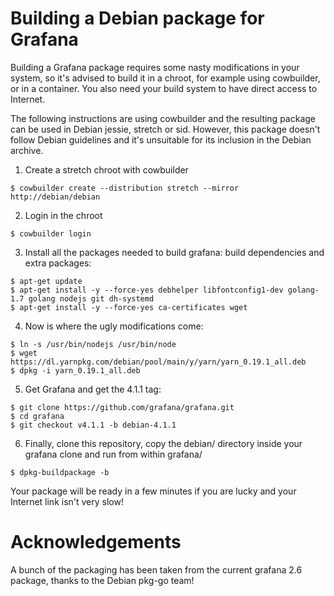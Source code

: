 # Building a Debian package for Grafana

Building a Grafana package requires some nasty modifications in your system,
so it's advised to build it in a chroot, for example using cowbuilder,
or in a container.
You also need your build system to have direct access to Internet.

The following instructions are using cowbuilder and the resulting package
can be used in Debian jessie, stretch or sid. However, this package
doesn't follow Debian guidelines and it's unsuitable for its inclusion
in the Debian archive.


1. Create a stretch chroot with cowbuilder

```
$ cowbuilder create --distribution stretch --mirror http://debian/debian
```

2. Login in the chroot
```
$ cowbuilder login
```

3. Install all the packages needed to build grafana: build dependencies and
extra packages:
```
$ apt-get update
$ apt-get install -y --force-yes debhelper libfontconfig1-dev golang-1.7 golang nodejs git dh-systemd
$ apt-get install -y --force-yes ca-certificates wget
```

4. Now is where the ugly modifications come:
```
$ ln -s /usr/bin/nodejs /usr/bin/node
$ wget https://dl.yarnpkg.com/debian/pool/main/y/yarn/yarn_0.19.1_all.deb
$ dpkg -i yarn_0.19.1_all.deb
```

5. Get Grafana and get the 4.1.1 tag:
```
$ git clone https://github.com/grafana/grafana.git
$ cd grafana
$ git checkout v4.1.1 -b debian-4.1.1
```

6. Finally, clone this repository, copy the debian/ directory inside your grafana clone
and run from within grafana/
```
$ dpkg-buildpackage -b
```

Your package will be ready in a few minutes if you are lucky and your Internet link isn't
very slow!

# Acknowledgements
A bunch of the packaging has been taken from the current grafana 2.6 package,
thanks to the Debian pkg-go team!
